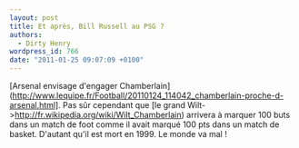 ```yaml
---
layout: post
title: Et après, Bill Russell au PSG ?
authors:
  - Dirty Henry
wordpress_id: 766
date: "2011-01-25 09:07:09 +0100"
---
```


[Arsenal envisage d'engager
Chamberlain](http://www.lequipe.fr/Football/20110124_114042_chamberlain-proche-d-arsenal.html].
Pas sûr cependant que [le grand
Wilt->http://fr.wikipedia.org/wiki/Wilt_Chamberlain) arrivera à marquer 100 buts
dans un match de foot comme il avait marqué 100 pts dans un match de basket.
D'autant qu'il est mort en 1999. Le monde va mal !
